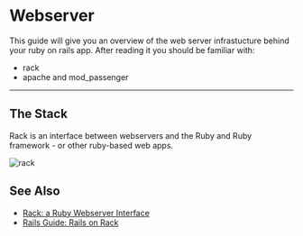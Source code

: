 Webserver
=======================

This guide will give you an overview
of the web server infrastucture behind
your ruby on rails app.
After reading it you should be familiar with:

* rack
* apache and mod_passenger

---------------------------------------------------------------------------

The Stack
---------

Rack is an  interface between webservers and the Ruby and Ruby framework - or
other ruby-based web apps.

![rack](images/rack-logo.png)


See Also
--------

* [Rack: a Ruby Webserver Interface](http://rack.github.io/)
* [Rails Guide: Rails on Rack](http://guides.rubyonrails.org/rails_on_rack.html)
